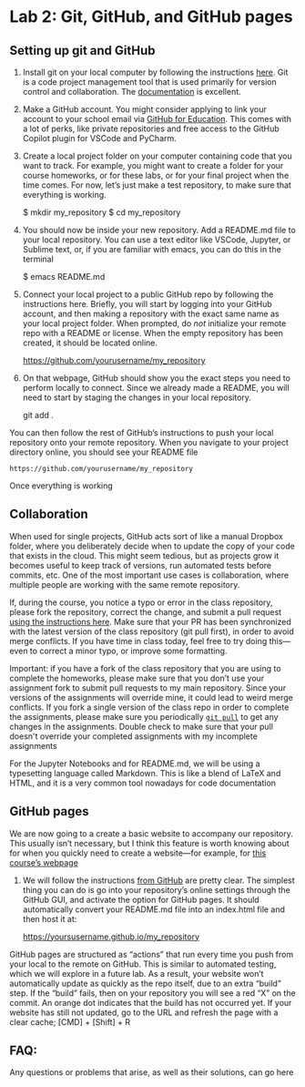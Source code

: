 # Lab 2: Git, GitHub, and GitHub pages

## Setting up git and GitHub

1. Install git on your local computer by following the instructions [here](https://git-scm.com/book/en/v2/Getting-Started-Installing-Git). Git is a code project management tool that is used primarily for version control and collaboration. The [documentation](https://git-scm.com/doc) is excellent.

2. Make a GitHub account. You might consider applying to link your account to your school email via [GitHub for Education](https://education.github.com/). This comes with a lot of perks, like private repositories and free access to the GitHub Copilot plugin for VSCode and PyCharm.

3. Create a local project folder on your computer containing code that you want to track. For example, you might want to create a folder for your course homeworks, or for these labs, or for your final project when the time comes. For now, let’s just make a test repository, to make sure that everything is working.


	$ mkdir my_repository
	$ cd my_repository


4. You should now be inside your new repository. Add a README.md file to your local repository. You can use a text editor like VSCode, Jupyter, or Sublime text, or, if you are familiar with emacs, you can do this in the terminal

	$ emacs README.md

5. Connect your local project to a public GitHub repo by following the instructions here. Briefly, you will start by logging into your GitHub account, and then making a repository with the exact same name as your local project folder. When prompted, do *not* initialize your remote repo with a README or license. When the empty repository has been created, it should be located online.

	https://github.com/yourusername/my_repository


6. On that webpage, GitHub should show you the exact steps you need to perform locally to connect. Since we already made a README, you will need to start by staging the changes in your local repository. 

	git add .

You can then follow the rest of GitHub’s instructions to push your local repository onto your remote repository. When you navigate to your project directory online, you should see your README file

	https://github.com/yourusername/my_repository



Once everything is working 

## Collaboration

When used for single projects, GitHub acts sort of like a manual Dropbox folder, where you deliberately decide when to update the copy of your code that exists in the cloud. This might seem tedious, but as projects grow it becomes useful to keep track of versions, run automated tests before commits, etc. One of the most important use cases is collaboration, where multiple people are working with the same remote repository.

If, during the course, you notice a typo or error in the class repository, please fork the repository, correct the change, and submit a pull request [using the instructions here](https://docs.github.com/en/pull-requests/collaborating-with-pull-requests/proposing-changes-to-your-work-with-pull-requests/creating-a-pull-request). Make sure that your PR has been synchronized with the latest version of the class repository (git pull first), in order to avoid merge conflicts. If you have time in class today, feel free to try doing this—even to correct a minor typo, or improve some formatting. 

Important: if you have a fork of the class repository that you are using to complete the homeworks, please make sure that you don’t use your assignment fork to submit pull requests to my main repository. Since your versions of the assignments will override mine, it could lead to weird merge conflicts. If you fork a single version of the class repo in order to complete the assignments, please make sure you periodically [`git pull`](https://git-scm.com/docs/git-pull) to get any changes in the assignments. Double check to make sure that your pull doesn't override your completed assignments with my incomplete assignments

For the Jupyter Notebooks and for README.md, we will be using a typesetting language called Markdown. This is like a blend of LaTeX and HTML, and it is a very common tool nowadays for code documentation


## GitHub pages

We are now going to a create a basic website to accompany our repository. This usually isn’t necessary, but I think this feature is worth knowing about for when you quickly need to create a website—for example, for [this course’s webpage](https://www.wgilpin.com/cphy/)

1. We will follow the instructions [from GitHub](https://pages.github.com/) are pretty clear. The simplest thing you can do is go into your repository’s online settings through the GitHub GUI, and activate the option for GitHub pages. It should automatically convert your README.md file into an index.html file and then host it at:

	https://yoursusername.github.io/my_repository


GitHub pages are structured as “actions” that run every time you push from your local to the remote on GitHub. This is similar to automated testing, which we will explore in a future lab. As a result, your website won’t automatically update as quickly as the repo itself, due to an extra “build” step. If the “build” fails, then on your repository you will see a red “X” on the commit. An orange dot indicates that the build has not occurred yet. If your website has still not updated, go to the URL and refresh the page with a clear cache; [CMD] + [Shift] + R


## FAQ:
Any questions or problems that arise, as well as their solutions, can go here

